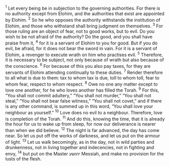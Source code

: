 <sup>1</sup> Let every being be in subjection to the governing authorities. For there is no authority except from Elohim, and the authorities that exist are appointed by Elohim.
<sup>2</sup> So he who opposes the authority withstands the institution of Elohim, and those who withstand shall bring judgment on themselves.
<sup>3</sup> For those ruling are an object of fear, not to good works, but to evil. Do you wish to be not afraid of the authority? Do the good, and you shall have praise from it,
<sup>4</sup> for it is a servant of Elohim to you for good. But if you do evil, be afraid, for it does not bear the sword in vain. For it is a servant of Elohim, a revenger to execute wrath on him who practises evil.
<sup>5</sup> Therefore, it is necessary to be subject, not only because of wrath but also because of the conscience.
<sup>6</sup> For because of this you also pay taxes, for they are servants of Elohim attending continually to these duties.
<sup>7</sup> Render therefore to all what is due to them: tax to whom tax is due, toll to whom toll, fear to whom fear, respect to whom respect.
<sup>8</sup> Owe no one any matter except to love one another, for he who loves another has filled the Torah.
<sup>9</sup> For this, “You shall not commit adultery,” “You shall not murder,” “You shall not steal,” “You shall not bear false witness,” “You shall not covet,” and if there is any other command, is summed up in this word, “You shall love your neighbour as yourself.”
<sup>10</sup> Love does no evil to a neighbour. Therefore, love is completion of the Torah.
<sup>11</sup> And do this, knowing the time, that it is already the hour for us to wake up from sleep, for now our deliverance is nearer than when we did believe.
<sup>12</sup> The night is far advanced, the day has come near. So let us put off the works of darkness, and let us put on the armour of light.
<sup>13</sup> Let us walk becomingly, as in the day, not in wild parties and drunkenness, not in living together and indecencies, not in fighting and envy,
<sup>14</sup> but put on the Master יהושע Messiah, and make no provision for the lusts of the flesh.
